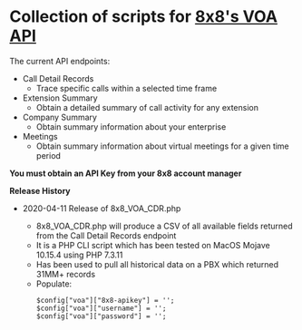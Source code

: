 # Collection of scripts for [8x8's VOA API](https://8x8gateway-voanalytics.apigee.io)

The current API endpoints:
* Call Detail Records
  * Trace specific calls within a selected time frame
* Extension Summary
  * Obtain a detailed summary of call activity for any extension
* Company Summary
  * Obtain summary information about your enterprise
* Meetings
  * Obtain summary information about virtual meetings for a given time period
  
**You must obtain an API Key from your 8x8 account manager**

**Release History**

  * 2020-04-11 Release of 8x8_VOA_CDR.php

    * 8x8_VOA_CDR.php will produce a CSV of all available fields returned from the Call Detail Records endpoint
    * It is a PHP CLI script which has been tested on MacOS Mojave 10.15.4 using PHP 7.3.11
    * Has been used to pull all historical data on a PBX which returned 31MM+ records
    * Populate: 
      ```
      $config["voa"]["8x8-apikey"] = '';
      $config["voa"]["username"] = '';
      $config["voa"]["password"] = '';
      ```
